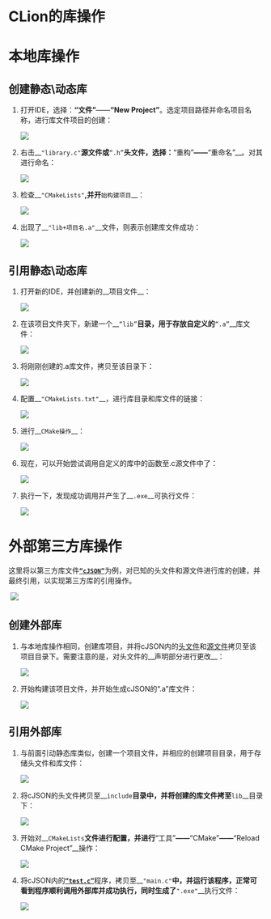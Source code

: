 #  CLion的库操作
# 本地库操作

## 创建静态\动态库

1. 打开IDE，选择：__“文件”__——__“New Project”__。选定项目路径并命名项目名称，进行库文件项目的创建：

   ![](pic/1.png)

2. 右击__`"library.c"`__源文件或__`“.h”`__头文件，选择：__“重构”__——__“重命名”__。对其进行命名：

   ![](pic/2.png)

3. 检查__`"CMakeLists"`__,并开__`始构建项目`__：

   ![](pic/3.png)

4. 出现了__`"lib+项目名.a"`__文件，则表示创建库文件成功：

   ![](pic/4.png)

## 引用静态\动态库

1. 打开新的IDE，并创建新的__项目文件__：

   ![](pic/5.png)

2. 在该项目文件夹下，新建一个__`“lib”`__目录，用于存放自定义的__`“.a”`__库文件：

   ![](pic/6.png)

3. 将刚刚创建的.a库文件，拷贝至该目录下：

   ![](pic/7.png)

4. 配置__`"CMakeLists.txt"`__，进行库目录和库文件的链接：

   ![](pic/8.png)

5. 进行__`CMake操作`__：

   ![](pic/9.png)

6. 现在，可以开始尝试调用自定义的库中的函数至.c源文件中了：

   ![](pic/10.png)

7. 执行一下，发现成功调用并产生了__`.exe`__可执行文件：

   ![](pic/11.png)

# 外部第三方库操作

这里将以第三方库文件[__`“cJSON”`__](./tool/cJSON)为例，对已知的头文件和源文件进行库的创建，并最终引用，以实现第三方库的引用操作。

​	![](pic/12.png)

## 创建外部库

1. 与本地库操作相同，创建库项目，并将cJSON内的[头文件](./tool/cJSON/cJSON.h)和[源文件](./tool/cJSON/cJSON.c)拷贝至该项目目录下。需要注意的是，对头文件的__声明部分进行更改__：

   ![](pic/13.png)

2. 开始构建该项目文件，并开始生成cJSON的“.a”库文件：

   ![](pic/14.png)

## 引用外部库

1. 与前面引动静态库类似，创建一个项目文件，并相应的创建项目目录，用于存储头文件和库文件：

   ![](pic/15.png)

2. 将cJSON的头文件拷贝至__`include`__目录中，并将创建的库文件拷至__`lib`__目录下：

   ![](pic/16.png)

3. 开始对__`CMakeLists`__文件进行配置，并进行__“工具”__——__“CMake”__——__“Reload CMake Project”__操作：

   ![](pic/17.png)

4. 将cJSON内的[__`“test.c”`__](./tool/cJSON/test.c)程序，拷贝至__`"main.c"`__中，并运行该程序，正常可看到程序顺利调用外部库并成功执行，同时生成了__`".exe"`__执行文件：

   ![](pic/18.png)




